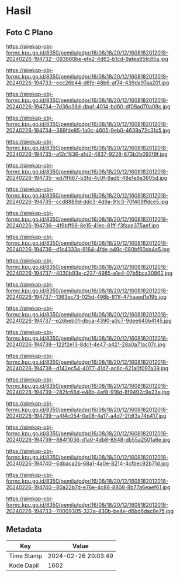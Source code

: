 # Hasil

## Foto C Plano

https://sirekap-obj-formc.kpu.go.id/8350/pemilu/pdpr/16/08/18/20/12/1608182012018-20240226-194732--093860be-efe2-4d63-b1cd-9afea95fc85a.jpg

https://sirekap-obj-formc.kpu.go.id/8350/pemilu/pdpr/16/08/18/20/12/1608182012018-20240226-194733--eec26b44-d8fe-48b6-af74-439da97aa20f.jpg

https://sirekap-obj-formc.kpu.go.id/8350/pemilu/pdpr/16/08/18/20/12/1608182012018-20240226-194734--7d36c36d-dbaf-4014-bd60-df08ad70a09c.jpg

https://sirekap-obj-formc.kpu.go.id/8350/pemilu/pdpr/16/08/18/20/12/1608182012018-20240226-194734--369fde95-1a0c-4605-9eb0-4639a72c31c5.jpg

https://sirekap-obj-formc.kpu.go.id/8350/pemilu/pdpr/16/08/18/20/12/1608182012018-20240226-194735--a12c1836-a1d2-4837-9228-873b2b092f9f.jpg

https://sirekap-obj-formc.kpu.go.id/8350/pemilu/pdpr/16/08/18/20/12/1608182012018-20240226-194735--ed7ff667-b3fd-4c0f-9ad6-48e1e8e3605d.jpg

https://sirekap-obj-formc.kpu.go.id/8350/pemilu/pdpr/16/08/18/20/12/1608182012018-20240226-194735--ccd8889d-ddc3-4d9a-91c3-70f409ffdce5.jpg

https://sirekap-obj-formc.kpu.go.id/8350/pemilu/pdpr/16/08/18/20/12/1608182012018-20240226-194736--4f9bff98-8e15-41ec-81ff-f3faae375aef.jpg

https://sirekap-obj-formc.kpu.go.id/8350/pemilu/pdpr/16/08/18/20/12/1608182012018-20240226-194736--d1c4333a-9164-4fde-a49c-080bf60da4e5.jpg

https://sirekap-obj-formc.kpu.go.id/8350/pemilu/pdpr/16/08/18/20/12/1608182012018-20240226-194737--4030b93e-c227-4985-a1e4-07b5bca30862.jpg

https://sirekap-obj-formc.kpu.go.id/8350/pemilu/pdpr/16/08/18/20/12/1608182012018-20240226-194737--1363ec73-025d-498b-811f-475aaed1e19b.jpg

https://sirekap-obj-formc.kpu.go.id/8350/pemilu/pdpr/16/08/18/20/12/1608182012018-20240226-194737--e26beb01-dbca-4390-a3c7-9dee640b4145.jpg

https://sirekap-obj-formc.kpu.go.id/8350/pemilu/pdpr/16/08/18/20/12/1608182012018-20240226-194738--122f2e13-8dc1-4e47-a421-28a0a71ac07c.jpg

https://sirekap-obj-formc.kpu.go.id/8350/pemilu/pdpr/16/08/18/20/12/1608182012018-20240226-194738--d142ec54-4077-41d7-ac6c-621a0f097a39.jpg

https://sirekap-obj-formc.kpu.go.id/8350/pemilu/pdpr/16/08/18/20/12/1608182012018-20240226-194739--282fc66d-e48b-4ef8-918d-8f9492c9e23e.jpg

https://sirekap-obj-formc.kpu.go.id/8350/pemilu/pdpr/16/08/18/20/12/1608182012018-20240226-194739--a4f4c054-0e08-4a17-a4d7-2fdf3a74b417.jpg

https://sirekap-obj-formc.kpu.go.id/8350/pemilu/pdpr/16/08/18/20/12/1608182012018-20240226-194739--884f1036-d1a0-4db8-8848-db55a2501a6e.jpg

https://sirekap-obj-formc.kpu.go.id/8350/pemilu/pdpr/16/08/18/20/12/1608182012018-20240226-194740--6dbaca2b-68a1-4a0e-8214-4cfbec92b71d.jpg

https://sirekap-obj-formc.kpu.go.id/8350/pemilu/pdpr/16/08/18/20/12/1608182012018-20240226-194740--80a22b7d-e76e-4c86-8808-8b77a6eaef61.jpg

https://sirekap-obj-formc.kpu.go.id/8350/pemilu/pdpr/16/08/18/20/12/1608182012018-20240226-194733--70009305-322a-430b-be4e-d6bd6dac8e75.jpg


## Metadata

| Key        | Value               |
| ---------- | ------------------- |
| Time Stamp | 2024-02-26 20:03:49 |
| Kode Dapil | 1602                |



